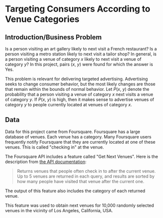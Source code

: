 # Targeting Consumers According to Venue Categories

## Introduction/Business Problem

Is a person visiting an art gallery likely to next visit a French restaurant? Is a person visiting a metro station likely to next visit a tailor shop? In general, is a person visiting a venue of category *x* likely to next visit a venue of category *y*? In this project, pairs (*x*, *y*) were found for which the answer is Yes.

This problem is relevant for delivering targeted advertising. Advertising seeks to change consumer behavior, but the most likely changes are those that remain within the bounds of normal behavior. Let *P*(*x*, *y*) denote the probability that a person visiting a venue of category *x* next visits a venue of category *y*. If *P*(*x*, *y*) is high, then it makes sense to advertise venues of category *y* to people currently located at venues of category *x*.

## Data

Data for this project came from Foursquare. Foursquare has a large database of venues. Each venue has a category. Many Foursquare users frequently notify Foursquare that they are currently located at one of these venues. This is called "checking in" at the venue.

The Foursquare API includes a feature called "Get Next Venues". Here is the description from [the API documentation](https://developer.foursquare.com/docs/api/venues/nextvenues): 

> Returns venues that people often check in to after the current venue. Up to 5 venues are returned in each query, and results are sorted by how many people have visited that venue after the current one. 

The output of this feature also includes the category of each returned venue.

This feature was used to obtain next venues for 10,000 randomly selected venues in the vicinity of Los Angeles, California, USA.